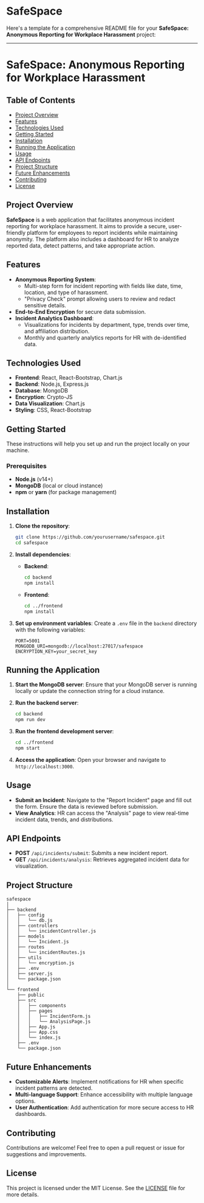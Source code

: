 # SafeSpace
Here's a template for a comprehensive README file for your **SafeSpace: Anonymous Reporting for Workplace Harassment** project:

---

# SafeSpace: Anonymous Reporting for Workplace Harassment

## Table of Contents
- [Project Overview](#project-overview)
- [Features](#features)
- [Technologies Used](#technologies-used)
- [Getting Started](#getting-started)
- [Installation](#installation)
- [Running the Application](#running-the-application)
- [Usage](#usage)
- [API Endpoints](#api-endpoints)
- [Project Structure](#project-structure)
- [Future Enhancements](#future-enhancements)
- [Contributing](#contributing)
- [License](#license)

## Project Overview
**SafeSpace** is a web application that facilitates anonymous incident reporting for workplace harassment. It aims to provide a secure, user-friendly platform for employees to report incidents while maintaining anonymity. The platform also includes a dashboard for HR to analyze reported data, detect patterns, and take appropriate action.

## Features
- **Anonymous Reporting System**:
  - Multi-step form for incident reporting with fields like date, time, location, and type of harassment.
  - "Privacy Check" prompt allowing users to review and redact sensitive details.
- **End-to-End Encryption** for secure data submission.
- **Incident Analytics Dashboard**:
  - Visualizations for incidents by department, type, trends over time, and affiliation distribution.
  - Monthly and quarterly analytics reports for HR with de-identified data.

## Technologies Used
- **Frontend**: React, React-Bootstrap, Chart.js
- **Backend**: Node.js, Express.js
- **Database**: MongoDB
- **Encryption**: Crypto-JS
- **Data Visualization**: Chart.js
- **Styling**: CSS, React-Bootstrap

## Getting Started
These instructions will help you set up and run the project locally on your machine.

### Prerequisites
- **Node.js** (v14+)
- **MongoDB** (local or cloud instance)
- **npm** or **yarn** (for package management)

## Installation
1. **Clone the repository**:
    ```bash
    git clone https://github.com/yourusername/safespace.git
    cd safespace
    ```

2. **Install dependencies**:
    - **Backend**:
      ```bash
      cd backend
      npm install
      ```

    - **Frontend**:
      ```bash
      cd ../frontend
      npm install
      ```

3. **Set up environment variables**:
   Create a `.env` file in the `backend` directory with the following variables:
    ```env
    PORT=5001
    MONGODB_URI=mongodb://localhost:27017/safespace
    ENCRYPTION_KEY=your_secret_key
    ```

## Running the Application
1. **Start the MongoDB server**:
   Ensure that your MongoDB server is running locally or update the connection string for a cloud instance.

2. **Run the backend server**:
   ```bash
   cd backend
   npm run dev
   ```

3. **Run the frontend development server**:
   ```bash
   cd ../frontend
   npm start
   ```

4. **Access the application**:
   Open your browser and navigate to `http://localhost:3000`.

## Usage
- **Submit an Incident**: Navigate to the "Report Incident" page and fill out the form. Ensure the data is reviewed before submission.
- **View Analytics**: HR can access the "Analysis" page to view real-time incident data, trends, and distributions.

## API Endpoints
- **POST** `/api/incidents/submit`: Submits a new incident report.
- **GET** `/api/incidents/analysis`: Retrieves aggregated incident data for visualization.

## Project Structure
```
safespace
│
├── backend
│   ├── config
│   │   └── db.js
│   ├── controllers
│   │   └── incidentController.js
│   ├── models
│   │   └── Incident.js
│   ├── routes
│   │   └── incidentRoutes.js
│   ├── utils
│   │   └── encryption.js
│   ├── .env
│   ├── server.js
│   └── package.json
│
└── frontend
    ├── public
    ├── src
    │   ├── components
    │   ├── pages
    │   │   ├── IncidentForm.js
    │   │   └── AnalysisPage.js
    │   ├── App.js
    │   ├── App.css
    │   └── index.js
    ├── .env
    └── package.json
```

## Future Enhancements
- **Customizable Alerts**: Implement notifications for HR when specific incident patterns are detected.
- **Multi-language Support**: Enhance accessibility with multiple language options.
- **User Authentication**: Add authentication for more secure access to HR dashboards.

## Contributing
Contributions are welcome! Feel free to open a pull request or issue for suggestions and improvements.

## License
This project is licensed under the MIT License. See the [LICENSE](LICENSE) file for more details.
